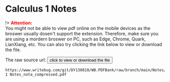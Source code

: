 # Calculus 1 Notes

!> **<font color="red">Attention:</font>**<br>
You might not be able to view pdf online on the mobile devices as the broswer usually dosen't support the extension. Therefore, make sure you are using a mordern broswer on PC, such as Edge, Chrome, Quark, LianXiang, etc. You can also try clicking the link below to view or download
the file.

The raw source url: <button onclick="window.open('https://www.writebug.com/git/DY130810/WB.PDFBank/raw/branch/main/Notes/Calculus 1 Notes_nota_compressed.pdf')" type="button">click to view or download the file</button>

```pdf
https://www.writebug.com/git/DY130810/WB.PDFBank/raw/branch/main/Notes/Calculus 1 Notes_nota_compressed.pdf
```
